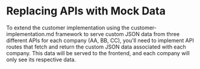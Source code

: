 # Replacing APIs with Mock Data

To extend the customer implementation using the customer-implementation.md framework to serve custom JSON data from three different APIs for each company (AA, BB, CC), you'll need to implement API routes that fetch and return the custom JSON data associated with each company. This data will be served to the frontend, and each company will only see its respective data.
